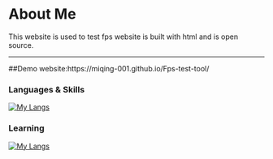 # About Me 
This website is used to test fps
website is built with html and is open source.
<hr>
##Demo website:https://miqing-001.github.io/Fps-test-tool/

### Languages & Skills

[![My Langs](https://skillicons.dev/icons?i=html,css)](https://skillicons.dev)

### Learning

[![My Langs](https://skillicons.dev/icons?i=cpp,c,c++)](https://skillicons.dev)
